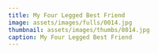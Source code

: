```yaml
---
title: My Four Legged Best Friend
image: assets/images/fulls/0014.jpg
thumbnail: assets/images/thumbs/0014.jpg
caption: My Four Legged Best Friend
---
```

